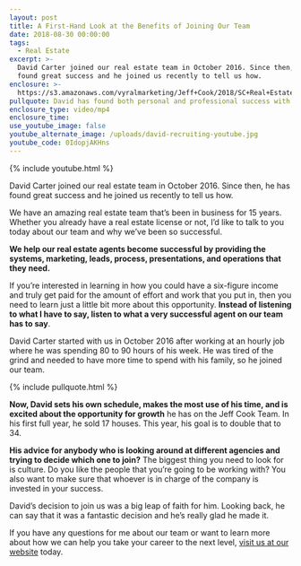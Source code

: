 ```yaml
---
layout: post
title: A First-Hand Look at the Benefits of Joining Our Team
date: 2018-08-30 00:00:00
tags:
  - Real Estate
excerpt: >-
  David Carter joined our real estate team in October 2016. Since then, he has
  found great success and he joined us recently to tell us how.
enclosure: >-
  https://s3.amazonaws.com/vyralmarketing/Jeff+Cook/2018/SC+Real+Estate+Agent-+A+First-Hand+Look+at+the+Benefits+of+Joining+Our+Team.mp4
pullquote: David has found both personal and professional success with our team.
enclosure_type: video/mp4
enclosure_time:
use_youtube_image: false
youtube_alternate_image: /uploads/david-recruiting-youtube.jpg
youtube_code: 0IdopjAKHns
---
```


{% include youtube.html %}

David Carter joined our real estate team in October 2016. Since then, he has found great success and he joined us recently to tell us how.

We have an amazing real estate team that’s been in business for 15 years. Whether you already have a real estate license or not, I’d like to talk to you today about our team and why we’ve been so successful.

**We help our real estate agents become successful by providing the systems, marketing, leads, process, presentations, and operations that they need.**

If you’re interested in learning in how you could have a six-figure income and truly get paid for the amount of effort and work that you put in, then you need to learn just a little bit more about this opportunity. **Instead of listening to what I have to say, listen to what a very successful agent on our team has to say**.

David Carter started with us in October 2016 after working at an hourly job where he was spending 80 to 90 hours of his week. He was tired of the grind and needed to have more time to spend with his family, so he joined our team.

{% include pullquote.html %}

**Now, David sets his own schedule, makes the most use of his time, and is excited about the opportunity for growth** he has on the Jeff Cook Team. In his first full year, he sold 17 houses. This year, his goal is to double that to 34.

**His advice for anybody who is looking around at different agencies and trying to decide which one to join?** The biggest thing you need to look for is culture. Do you like the people that you’re going to be working with? You also want to make sure that whoever is in charge of the company is invested in your success.

David’s decision to join us was a big leap of faith for him. Looking back, he can say that it was a fantastic decision and he’s really glad he made it.

If you have any questions for me about our team or want to learn more about how we can help you take your career to the next level, [visit us at our website](https://www.jeffcookrealestate.com/c/Join-JCRE/) today.